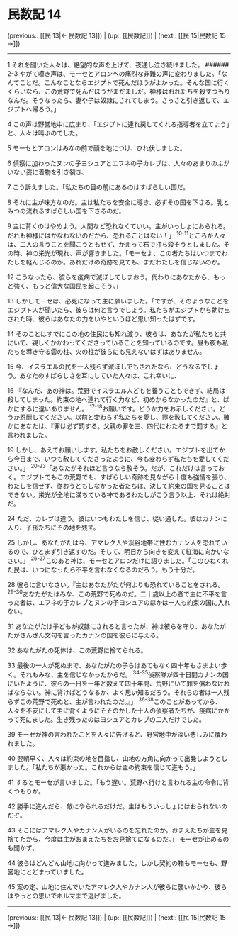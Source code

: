 # 民数記 14

(previous:: [[民 13|← 民数記 13]]) | (up:: [[民数記]]) | (next:: [[民 15|民数記 15 →]])

***




1 
それを聞いた人々は、絶望的な声を上げて、夜通し泣き続けました。 ###### 2-3 やがて嘆き声は、モーセとアロンへの痛烈な非難の声に変わりました。「なんてことだ。こんなことならエジプトで死んだほうがよかった。そんな国に行くくらいなら、この荒野で死んだほうがまだましだ。神様はおれたちを殺すつもりなんだ。そうなったら、妻や子は奴隷にされてしまう。さっさと引き返して、エジプトへ帰ろう。」 



4 
この声は野営地中に広まり、「エジプトに連れ戻してくれる指導者を立てよう」と、人々は叫ぶのでした。 



5 
モーセとアロンはみなの前で顔を地につけ、ひれ伏しました。 



6 
偵察に加わったヌンの子ヨシュアとエフネの子カレブは、人々のあまりのふがいない姿に着物を引き裂き、 



7 
こう訴えました。「私たちの目の前にあるのはすばらしい国だ。 



8 
それに主が味方なのだ。主は私たちを安全に導き、必ずその国を下さる。乳とみつの流れるすばらしい国を下さるのだ。 



9 
主に背くのはやめよう。人間など恐れなくていい。主がいっしょにおられる。だれも神様にはかなわないのだから、恐れることはない！」 <sup class="versenum">10-11</sup>ところが人々は、二人の言うことを聞こうともせず、かえって石で打ち殺そうとしました。その時、神の栄光が現れ、声が響きました。「モーセよ、この者たちはいつまでわたしを軽んじるのか。あれだけの奇跡を見ても、まだわたしを信じないのか。 



12 
こうなったら、彼らを疫病で滅ぼしてしまおう。代わりにあなたから、もっと強く、もっと偉大な国民を起こそう。」 



13 
しかしモーセは、必死になって主に願いました。「ですが、そのようなことをエジプト人が聞いたら、彼らは何と言うでしょう。私たちがエジプトから助け出された時、彼らはあなたの力をいやというほど思い知ったはずです。 



14 
そのことはすでにこの地の住民にも知れ渡り、彼らは、あなたが私たちと共にいて、親しくかかわってくださっていることを知っているのです。昼も夜も私たちを導き守る雲の柱、火の柱が彼らにも見えないはずはありません。 



15 
今、イスラエルの民を一人残らず滅ぼしでもされたなら、どうなるでしょう。あなたのすばらしさを耳にしていた人々は、これ幸いに、 



16 
『なんだ、あの神は。荒野でイスラエル人どもを養うこともできず、結局は殺してしまった。約束の地へ連れて行く力など、初めからなかったのだ』と、ばかにするに違いありません。 <sup class="versenum">17-18</sup>お願いです。どうか力をお示しください。どうか忍耐してください。以前と変わらず私たちを愛し、罪を赦してください。確かにあなたは、『罪は必ず罰する。父親の罪を三、四代にわたるまで罰する』と言われました。 



19 
しかし、あえてお願いします。私たちをお赦しください。エジプトを出てから今日まで、いつも赦してくださったように、今も変わらず私たちを愛してください。」 <sup class="versenum">20-23</sup>「あなたがそれほど言うなら赦そう。だが、これだけは言っておく。エジプトでもこの荒野でも、すばらしい奇跡を見ながら十度も強情を張り、わたしを信ぜず、従おうともしなかった者たちは、決して約束の国を見ることはできない。栄光が全地に満ちている神であるわたしがこう言う以上、それは絶対だ。 



24 
ただ、カレブは違う。彼はいつもわたしを信じ、従い通した。彼はカナンに入り、子孫たちにその地を残す。 



25 
しかし、あなたがたは今、アマレク人や渓谷地帯に住むカナン人を恐れているので、ひとまず引き返すのだ。そして、明日から向きを変えて紅海に向かいなさい。」 <sup class="versenum">26-27</sup>このあと神は、モーセとアロンだけに語りました。「このひねくれた民は、いつになったら不平を言わなくなるのだろう。もう十分だ。 



28 
彼らに言いなさい。『主はあなたがたが何よりも恐れていることをされる。 <sup class="versenum">29-30</sup>あなたがたはみな、この荒野で死ぬのだ。二十歳以上の者で主に不平を言った者は、エフネの子カレブとヌンの子ヨシュアのほかは一人も約束の国に入れない。 



31 
あなたがたは子どもが奴隷にされると言ったが、神は彼らを守り、あなたがたがさんざん文句を言ったカナンの国を彼らに与える。 



32 
あなたがたの死体は、この荒野に捨てられる。 



33 
最後の一人が死ぬまで、あなたがたの子らはあてもなく四十年もさまよい歩く。それもみな、主を信じなかったからだ。 <sup class="versenum">34-35</sup>偵察隊が四十日間カナンの国にいたように、彼らの一日を一年と数えて四十年間、荒野にいて罪を償わなければならない。神に背けばどうなるか、よく思い知るだろう。それらの者は一人残らずこの荒野で死ぬと、主が言われたのだ。』」 <sup class="versenum">36-38</sup>このことがあってから、人々を不安にして主に背くようにそそのかした十人の偵察者たちが、疫病にかかって死にました。生き残ったのはヨシュアとカレブの二人だけでした。 



39 
モーセが神の言われたことを人々に告げると、野営地中が深い悲しみに覆われました。 



40 
翌朝早く、人々は約束の地を目指し、山地の方角に向かって出発しようとしました。「私たちが悪かった。これからは主の約束を信じて進もう。」 



41 
するとモーセが言いました。「もう遅い。荒野へ行けと言われる主の命令に背くつもりか。 



42 
勝手に進んだら、敵にやられるだけだ。主はもういっしょにはおられないのだぞ。 



43 
そこにはアマレク人やカナン人がいるのを忘れたのか。おまえたちが主を見捨てたから、今度は主がおまえたちをお見捨てになるのだ。」 モーセが止めるのも聞かず、 



44 
彼らはどんどん山地に向かって進みました。しかし契約の箱もモーセも、野営地にとどまっていました。 



45 
案の定、山地に住んでいたアマレク人やカナン人が彼らに襲いかかり、彼らはやっとの思いでホルマまで逃げました。

***

(previous:: [[民 13|← 民数記 13]]) | (up:: [[民数記]]) | (next:: [[民 15|民数記 15 →]])
